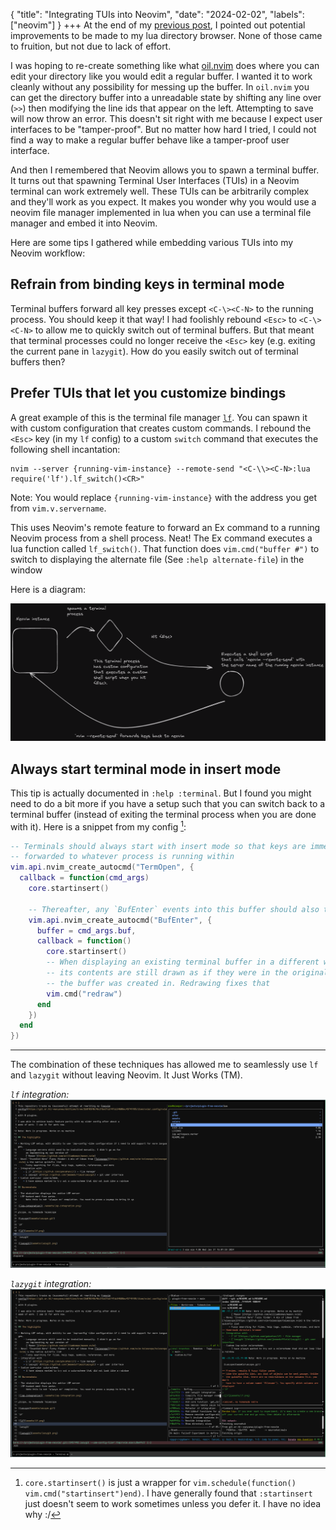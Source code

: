 {
    "title": "Integrating TUIs into Neovim",
    "date": "2024-02-02",
    "labels": ["neovim"]
}
+++
At the end of my [previous post](/post/a-neovim-directory-browser-from-scratch), I pointed out potential improvements to be made to my lua directory browser. None of those came to fruition, but not due to lack of effort.

I was hoping to re-create something like what [oil.nvim](https://github.com/stevearc/oil.nvim) does where you can edit your directory like you would edit a regular buffer.
I wanted it to work cleanly without any possibility for messing up the buffer. In `oil.nvim` you can get the directory buffer into a unreadable state by shifting any line over (`>>`) then modifying the line ids that appear on the left. Attempting to save will now throw an error. This doesn't sit right with me because I expect user interfaces to be "tamper-proof". But no matter how hard I tried, I could not find a way to make a regular buffer behave like a tamper-proof user interface.

And then I remembered that Neovim allows you to spawn a terminal buffer. It turns out that spawning Terminal User Interfaces (TUIs) in a Neovim terminal can work extremely well. These TUIs can be arbitrarily complex and they'll work as you expect. It makes you wonder why you would use a neovim file manager implemented in lua when you can use a terminal file manager and embed it into Neovim.

Here are some tips I gathered while embedding various TUIs into my Neovim workflow:

## Refrain from binding keys in terminal mode

Terminal buffers forward all key presses except `<C-\><C-N>` to the running process. You should keep it that way! I had foolishly rebound `<Esc>` to `<C-\><C-N>` to allow me to quickly switch out of terminal buffers. But that meant that terminal processes could no longer receive the `<Esc>` key (e.g. exiting the current pane in `lazygit`). How do you easily switch out of terminal buffers then?

## Prefer TUIs that let you customize bindings 

A great example of this is the terminal file manager [`lf`](https://github.com/gokcehan/lf). You can spawn it with custom configuration that creates custom commands. I rebound the `<Esc>` key  (in my `lf` config) to a custom `switch` command that executes the following shell incantation:

```shell
nvim --server {running-vim-instance} --remote-send "<C-\\><C-N>:lua require('lf').lf_switch()<CR>"
```

Note: You would replace `{running-vim-instance}` with the address you get from `vim.v.servername`.

This uses Neovim's remote feature to forward an Ex command to a running Neovim process from a shell process. Neat! The Ex command executes a lua function called `lf_switch()`. That function does `vim.cmd("buffer #")` to switch to displaying the alternate file (See `:help alternate-file`) in the window

Here is a diagram:

![Eze's blog](/assets/images/neovim-remote-diagram.png)


## Always start terminal mode in insert mode

This tip is actually documented in `:help :terminal`. But I found you might need to do a bit more if you have a setup such that you can switch back to a terminal buffer (instead of exiting the terminal process when you are done with it). Here is a snippet from my config [^1]:

```lua
-- Terminals should always start with insert mode so that keys are immediately
-- forwarded to whatever process is running within
vim.api.nvim_create_autocmd("TermOpen", {
  callback = function(cmd_args)
    core.startinsert()

    -- Thereafter, any `BufEnter` events into this buffer should also trigger insert mode
    vim.api.nvim_create_autocmd("BufEnter", {
      buffer = cmd_args.buf,
      callback = function()
        core.startinsert()
        -- When displaying an existing terminal buffer in a different window,
        -- its contents are still drawn as if they were in the original window
        -- the buffer was created in. Redrawing fixes that
        vim.cmd("redraw")
      end
    })
  end
})
```

---


The combination of these techniques has allowed me to seamlessly use `lf` and `lazygit` without leaving Neovim. It Just Works (TM).


_`lf` integration:_
![lf-integration](/assets/images/neovim-lf-integration.png)

_`lazygit` integration:_
![lazy-git-integration](/assets/images/neovim-lazygit-integration.png)


[^1]: `core.startinsert()` is just a wrapper for `vim.schedule(function() vim.cmd("startinsert")end)`. I have generally found that `:startinsert` just doesn't seem to work sometimes unless you defer it. I have no idea why :/
